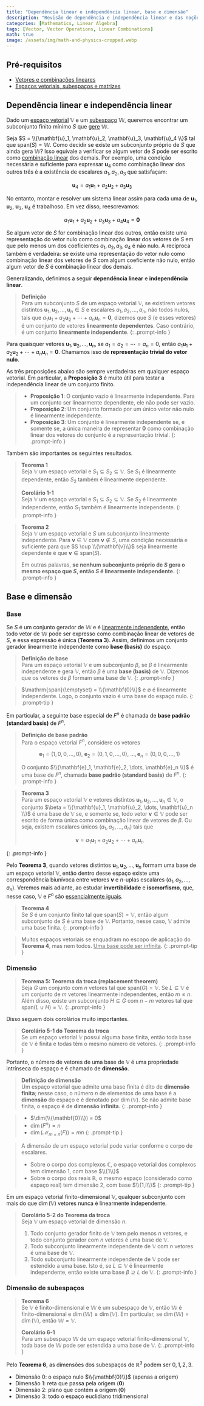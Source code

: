 ```yaml
---
title: "Dependência linear e independência linear, base e dimensão"
description: "Revisão de dependência e independência linear e das noções de base e dimensão em espaços vetoriais: definições, teoremas essenciais, corolários e exemplos."
categories: [Mathematics, Linear Algebra]
tags: [Vector, Vector Operations, Linear Combinations]
math: true
image: /assets/img/math-and-physics-cropped.webp
---
```


## Pré-requisitos
- [Vetores e combinações lineares](/posts/vectors-and-linear-combinations/)
- [Espaços vetoriais, subespaços e matrizes](/posts/vector-spaces-subspaces-and-matrices/)

## Dependência linear e independência linear

Dado um [espaço vetorial](/posts/vector-spaces-subspaces-and-matrices/#espaço-vetorial) $\mathbb{V}$ e um [subespaço](/posts/vector-spaces-subspaces-and-matrices/#subespaços) $\mathbb{W}$, queremos encontrar um subconjunto finito mínimo $S$ que [gere](/posts/vectors-and-linear-combinations/#combinação-linear-de-vetores) $\mathbb{W}$.

Seja $S = \\{\mathbf{u}_1, \mathbf{u}_2, \mathbf{u}_3, \mathbf{u}_4 \\}$ tal que $\mathrm{span}(S) = \mathbb{W}$. Como decidir se existe um subconjunto próprio de $S$ que ainda gera $\mathbb{W}$? Isso equivale a verificar se algum vetor de $S$ pode ser escrito como [combinação linear](/posts/vectors-and-linear-combinations/#combinação-linear-de-vetores) dos demais. Por exemplo, uma condição necessária e suficiente para expressar $\mathbf{u}_4$ como combinação linear dos outros três é a existência de escalares $a_1, a_2, a_3$ que satisfaçam:

$$ \mathbf{u}_4 = a_1\mathbf{u}_1 + a_2\mathbf{u}_2 + a_3\mathbf{u}_3 $$

No entanto, montar e resolver um sistema linear assim para cada uma de $\mathbf{u}_1$, $\mathbf{u}_2$, $\mathbf{u}_3$, $\mathbf{u}_4$ é trabalhoso. Em vez disso, reescrevamos:

$$ a_1\mathbf{u}_1 + a_2\mathbf{u}_2 + a_3\mathbf{u}_3 + a_4\mathbf{u}_4 = \mathbf{0} $$

Se algum vetor de $S$ for combinação linear dos outros, então existe uma representação do vetor nulo como combinação linear dos vetores de $S$ em que pelo menos um dos coeficientes $a_1, a_2, a_3, a_4$ é não nulo. A recíproca também é verdadeira: se existe uma representação do vetor nulo como combinação linear dos vetores de $S$ com algum coeficiente não nulo, então algum vetor de $S$ é combinação linear dos demais.

Generalizando, definimos a seguir **dependência linear** e **independência linear**.

> **Definição**  
> Para um subconjunto $S$ de um espaço vetorial $\mathbb{V}$, se existirem vetores distintos $\mathbf{u}_1, \mathbf{u}_2, \dots, \mathbf{u}_n \in S$ e escalares $a_1, a_2, \dots, a_n$, não todos nulos, tais que $a_1\mathbf{u}_1 + a_2\mathbf{u}_2 + \cdots + a_n\mathbf{u}_n = \mathbf{0}$, dizemos que $S$ (e esses vetores) é um conjunto de vetores **linearmente dependentes**. Caso contrário, é um conjunto **linearmente independente**.
{: .prompt-info }

Para quaisquer vetores $\mathbf{u}_1, \mathbf{u}_2, \dots, \mathbf{u}_n$, se $a_1 = a_2 = \cdots = a_n = 0$, então $a_1\mathbf{u}_1 + a_2\mathbf{u}_2 + \cdots + a_n\mathbf{u}_n = \mathbf{0}$. Chamamos isso de **representação trivial do vetor nulo**.

As três proposições abaixo são sempre verdadeiras em qualquer espaço vetorial. Em particular, a **Proposição 3** é muito útil para testar a independência linear de um conjunto finito.

> - **Proposição 1**: O conjunto vazio é linearmente independente. Para um conjunto ser linearmente dependente, ele não pode ser vazio.
> - **Proposição 2**: Um conjunto formado por um único vetor não nulo é linearmente independente.
> - **Proposição 3**: Um conjunto é linearmente independente se, e somente se, a única maneira de representar $\mathbf{0}$ como combinação linear dos vetores do conjunto é a representação trivial.
{: .prompt-info }

Também são importantes os seguintes resultados.

> **Teorema 1**  
> Seja $\mathbb{V}$ um espaço vetorial e $S_1 \subseteq S_2 \subseteq \mathbb{V}$. Se $S_1$ é linearmente dependente, então $S_2$ também é linearmente dependente.
>
> **Corolário 1-1**  
> Seja $\mathbb{V}$ um espaço vetorial e $S_1 \subseteq S_2 \subseteq \mathbb{V}$. Se $S_2$ é linearmente independente, então $S_1$ também é linearmente independente.
{: .prompt-info }

> **Teorema 2**  
> Seja $\mathbb{V}$ um espaço vetorial e $S$ um subconjunto linearmente independente. Para $\mathbf{v} \in \mathbb{V}$ com $\mathbf{v} \notin S$, uma condição necessária e suficiente para que $S \cup \\{\mathbf{v}\\}$ seja linearmente dependente é que $\mathbf{v} \in \mathrm{span}(S)$.
>
> Em outras palavras, **se nenhum subconjunto próprio de $S$ gera o mesmo espaço que $S$, então $S$ é linearmente independente.**
{: .prompt-info }

## Base e dimensão

### Base

Se $S$ é um conjunto gerador de $\mathbb{W}$ e é [linearmente independente](#dependência-linear-e-independência-linear), então todo vetor de $\mathbb{W}$ pode ser expresso como combinação linear de vetores de $S$, e essa expressão é única (**Teorema 3**). Assim, definimos um conjunto gerador linearmente independente como **base (basis)** do espaço.

> **Definição de base**  
> Para um espaço vetorial $\mathbb{V}$ e um subconjunto $\beta$, se $\beta$ é linearmente independente e gera $\mathbb{V}$, então $\beta$ é uma **base (basis)** de $\mathbb{V}$. Dizemos que os vetores de $\beta$ formam uma base de $\mathbb{V}$.
{: .prompt-info }

> $\mathrm{span}(\emptyset) = \\{\mathbf{0}\\}$ e $\emptyset$ é linearmente independente. Logo, o conjunto vazio é uma base do espaço nulo.
{: .prompt-tip }

Em particular, a seguinte base especial de $F^n$ é chamada de **base padrão (standard basis)** de $F^n$.

> **Definição de base padrão**  
> Para o espaço vetorial $F^n$, considere os vetores
>
> $$ \mathbf{e}_1 = (1,0,0,\dots,0),\ \mathbf{e}_2 = (0,1,0,\dots,0),\ \dots, \mathbf{e}_n = (0,0,0,\dots,1) $$
>
> O conjunto $\\{\mathbf{e}_1, \mathbf{e}_2, \dots, \mathbf{e}_n \\}$ é uma base de $F^n$, chamada **base padrão (standard basis)** de $F^n$.
{: .prompt-info }

> **Teorema 3**  
> Para um espaço vetorial $\mathbb{V}$ e vetores distintos $\mathbf{u}_1, \mathbf{u}_2, \dots, \mathbf{u}_n \in \mathbb{V}$, o conjunto $\beta = \\{\mathbf{u}_1, \mathbf{u}_2, \dots, \mathbf{u}_n \\}$ é uma base de $\mathbb{V}$ se, e somente se, todo vetor $\mathbf{v} \in \mathbb{V}$ pode ser escrito de forma única como combinação linear de vetores de $\beta$. Ou seja, existem escalares únicos $(a_1, a_2, \dots, a_n)$ tais que
>
> $$ \mathbf{v} = a_1\mathbf{u}_1 + a_2\mathbf{u}_2 + \cdots + a_n\mathbf{u}_n $$
>
{: .prompt-info }

Pelo **Teorema 3**, quando vetores distintos $\mathbf{u}_1, \mathbf{u}_2, \dots, \mathbf{u}_n$ formam uma base de um espaço vetorial $\mathbb{V}$, então dentro desse espaço existe uma correspondência biunívoca entre vetores $\mathbf{v}$ e $n$-uplas escalares $(a_1, a_2, \dots, a_n)$. Veremos mais adiante, ao estudar **invertibilidade** e **isomorfismo**, que, nesse caso, $\mathbb{V}$ e $F^n$ são <u>essencialmente iguais</u>.

> **Teorema 4**  
> Se $S$ é um conjunto finito tal que $\mathrm{span}(S) = \mathbb{V}$, então algum subconjunto de $S$ é uma base de $\mathbb{V}$. Portanto, nesse caso, $\mathbb{V}$ admite uma base finita.
{: .prompt-info }

> Muitos espaços vetoriais se enquadram no escopo de aplicação do **Teorema 4**, mas nem todos. <u>Uma base pode ser infinita</u>.
{: .prompt-tip }

### Dimensão

> **Teorema 5: Teorema da troca (replacement theorem)**  
> Seja $G$ um conjunto com $n$ vetores tal que $\mathrm{span}(G) = \mathbb{V}$. Se $L \subseteq \mathbb{V}$ é um conjunto de $m$ vetores linearmente independentes, então $m \leq n$. Além disso, existe um subconjunto $H \subseteq G$ com $n-m$ vetores tal que $\mathrm{span}(L \cup H) = \mathbb{V}$.
{: .prompt-info }

Disso seguem dois corolários muito importantes.

> **Corolário 5-1 do Teorema da troca**  
> Se um espaço vetorial $\mathbb{V}$ possui alguma base finita, então toda base de $\mathbb{V}$ é finita e todas têm o mesmo número de vetores.
{: .prompt-info }

Portanto, o número de vetores de uma base de $\mathbb{V}$ é uma propriedade intrínseca do espaço e é chamado de **dimensão**.

> **Definição de dimensão**  
> Um espaço vetorial que admite uma base finita é dito de **dimensão finita**; nesse caso, o número $n$ de elementos de uma base é a **dimensão** do espaço e é denotado por $\dim(\mathbb{V})$. Se não admite base finita, o espaço é de **dimensão infinita**.
{: .prompt-info }

> - $\dim(\\{\mathbf{0}\\}) = 0$
> - $\dim(F^n) = n$
> - $\dim(\mathcal{M}_{m \times n}(F)) = mn$
{: .prompt-tip }

> A dimensão de um espaço vetorial pode variar conforme o corpo de escalares.
> - Sobre o corpo dos complexos $\mathbb{C}$, o espaço vetorial dos complexos tem dimensão $1$, com base $\\{1\\}$
> - Sobre o corpo dos reais $\mathbb{R}$, o mesmo espaço (considerado como espaço real) tem dimensão $2$, com base $\\{1,i\\}$
{: .prompt-tip }

Em um espaço vetorial finito-dimensional $\mathbb{V}$, qualquer subconjunto com mais do que $\dim(\mathbb{V})$ vetores nunca é linearmente independente.

> **Corolário 5-2 do Teorema da troca**  
> Seja $\mathbb{V}$ um espaço vetorial de dimensão $n$.
> 1. Todo conjunto gerador finito de $\mathbb{V}$ tem pelo menos $n$ vetores, e todo conjunto gerador com $n$ vetores é uma base de $\mathbb{V}$.
> 2. Todo subconjunto linearmente independente de $\mathbb{V}$ com $n$ vetores é uma base de $\mathbb{V}$.
> 3. Todo subconjunto linearmente independente de $\mathbb{V}$ pode ser estendido a uma base. Isto é, se $L \subseteq \mathbb{V}$ é linearmente independente, então existe uma base $\beta \supseteq L$ de $\mathbb{V}$.
{: .prompt-info }

### Dimensão de subespaços

> **Teorema 6**  
> Se $\mathbb{V}$ é finito-dimensional e $\mathbb{W}$ é um subespaço de $\mathbb{V}$, então $\mathbb{W}$ é finito-dimensional e $\dim(\mathbb{W}) \leq \dim(\mathbb{V})$. Em particular, se $\dim(\mathbb{W}) = \dim(\mathbb{V})$, então $\mathbb{W} = \mathbb{V}$.
>
> **Corolário 6-1**  
> Para um subespaço $\mathbb{W}$ de um espaço vetorial finito-dimensional $\mathbb{V}$, toda base de $\mathbb{W}$ pode ser estendida a uma base de $\mathbb{V}$.
{: .prompt-info }

Pelo **Teorema 6**, as dimensões dos subespaços de $\mathbb{R}^3$ podem ser $0,1,2,3$.
- Dimensão 0: o espaço nulo $\\{\mathbf{0}\\}$ (apenas a origem)
- Dimensão 1: reta que passa pela origem ($\mathbf{0}$)
- Dimensão 2: plano que contém a origem ($\mathbf{0}$)
- Dimensão 3: todo o espaço euclidiano tridimensional
